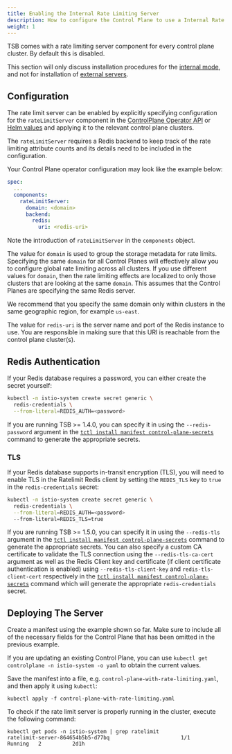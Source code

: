 ```yaml
---
title: Enabling the Internal Rate Limiting Server
description: How to configure the Control Plane to use a Internal Rate Limiting Server
weight: 1
---
```


TSB comes with a rate limiting server component for every control plane cluster. By default this is disabled.

This section will only discuss installation procedures for the [internal mode](../rate_limiting#internal-rate-limiting), and not for installation of [external servers](../rate_limiting#external-rate-limiting).

## Configuration

The rate limit server can be enabled by explicitly specifying configuration for the `rateLimitServer` component in the [ControlPlane Operator API](../../refs/install/controlplane/v1alpha1/spec#controlplanecomponentset) or [Helm values](../../setup/helm/controlplane#installation) and applying it to the relevant control plane clusters.

The `rateLimitServer` requires a Redis backend to keep track of the rate limiting attribute counts and its details need to be included in the configuration.

Your Control Plane operator configuration may look like the example below:

```yaml
spec:
  ...
  components:
    rateLimitServer:
      domain: <domain>
      backend:
        redis:
          uri: <redis-uri>
```

Note the introduction of `rateLimitServer` in the `components` object.

The value for `domain` is used to group the storage metadata for rate limits. Specifying the same `domain` for all Control Planes will effectively allow you to configure global rate limiting across all clusters. If you use different values for `domain`, then the rate limiting effects are localized to only those clusters that are looking at the same `domain`. This assumes that the Control Planes are specifying the same Redis server.

We recommend that you specify the same domain only within clusters in the same geographic region, for example `us-east`.

The value for `redis-uri` is the server name and port of the Redis instance to use.
You are responsible in making sure that this URI is reachable from the control plane cluster(s).

## Redis Authentication

If your Redis database requires a password, you can either create the secret yourself:

```bash
kubectl -n istio-system create secret generic \
  redis-credentials \
  --from-literal=REDIS_AUTH=<password>
```

If you are running TSB >= 1.4.0, you can specify it in using the `--redis-password` argument in the [`tctl install manifest control-plane-secrets`](../../reference/cli/reference/install#tctl-install-manifest-control-plane-secrets) command to generate the appropriate secrets.

### TLS

If your Redis database supports in-transit encryption (TLS), you will need to enable TLS in
the Ratelimit Redis client by setting the `REDIS_TLS` key to `true` in the `redis-credentials` secret:

```bash
kubectl -n istio-system create secret generic \
  redis-credentials \
  --from-literal=REDIS_AUTH=<password>
  --from-literal=REDIS_TLS=true
```

If you are running TSB >= 1.5.0, you can specify it in using the `--redis-tls` argument in the [`tctl install manifest control-plane-secrets`](../../reference/cli/reference/install#tctl-install-manifest-control-plane-secrets) command to generate the appropriate secrets. You can also specify a custom CA certificate to validate the TLS connection using the `--redis-tls-ca-cert` argument as well as the Redis Client key and certificate (if client certificate authentication is enabled) using `--redis-tls-client-key` and `redis-tls-client-cert` respectively in the [`tctl install manifest control-plane-secrets`](../../reference/cli/reference/install#tctl-install-manifest-control-plane-secrets) command which will generate the appropriate `redis-credentials` secret. 

## Deploying The Server

Create a manifest using the example shown so far. Make sure to include all of the necessary fields for the Control Plane that has been omitted in the previous example.

If you are updating an existing Control Plane, you can use `kubectl get controlplane -n istio-system -o yaml` to obtain the current values.

Save the manifest into a file, e.g. `control-plane-with-rate-limiting.yaml`, and then apply it using `kubectl`:

```bash{promptUser: "alice"}
kubectl apply -f control-plane-with-rate-limiting.yaml
```

To check if the rate limit server is properly running in the cluster, execute the following command:

```bash{promptUser: "alice"}
kubectl get pods -n istio-system | grep ratelimit
ratelimit-server-864654b5b5-d77bq                       1/1     Running   2          2d1h
```
